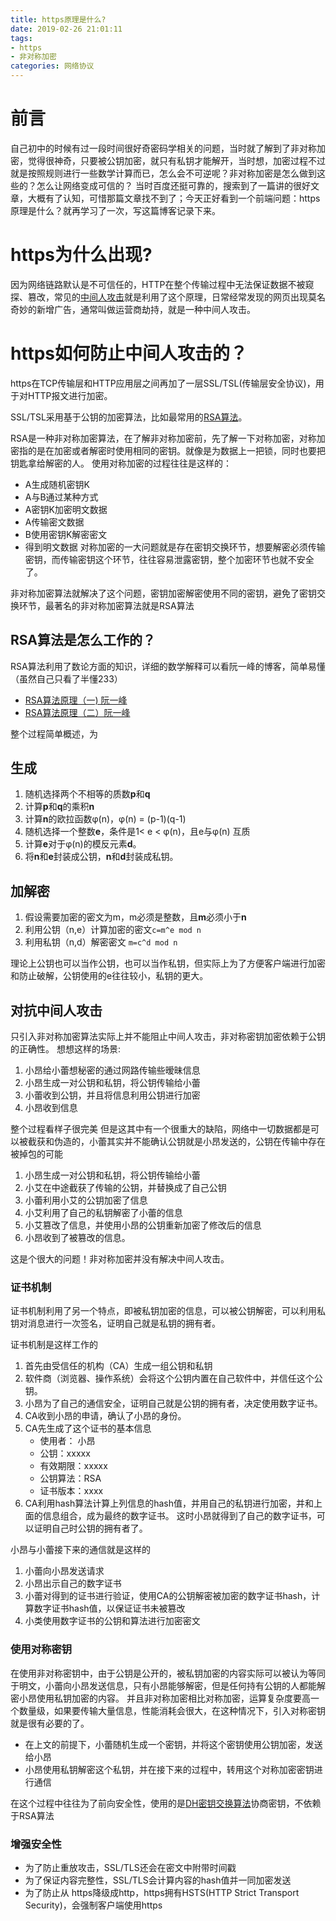 ```yaml
---
title: https原理是什么?
date: 2019-02-26 21:01:11
tags:
- https
- 非对称加密
categories: 网络协议
---
```

# 前言
自己初中的时候有过一段时间很好奇密码学相关的问题，当时就了解到了非对称加密，觉得很神奇，只要被公钥加密，就只有私钥才能解开，当时想，加密过程不过就是按照规则进行一些数学计算而已，怎么会不可逆呢？非对称加密是怎么做到这些的？怎么让网络变成可信的？
当时百度还挺可靠的，搜索到了一篇讲的很好文章，大概有了认知，可惜那篇文章找不到了；今天正好看到一个前端问题：https原理是什么？就再学习了一次，写这篇博客记录下来。

# https为什么出现?
因为网络链路默认是不可信任的，HTTP在整个传输过程中无法保证数据不被窥探、篡改，常见的[中间人攻击](https://zh.wikipedia.org/wiki/%E4%B8%AD%E9%97%B4%E4%BA%BA%E6%94%BB%E5%87%BB)就是利用了这个原理，日常经常发现的网页出现莫名奇妙的新增广告，通常叫做运营商劫持，就是一种中间人攻击。

# https如何防止中间人攻击的？
https在TCP传输层和HTTP应用层之间再加了一层SSL/TSL(传输层安全协议)，用于对HTTP报文进行加密。

SSL/TSL采用基于公钥的加密算法，比如最常用的[RSA算法](https://zh.wikipedia.org/wiki/%E5%82%B3%E8%BC%B8%E5%B1%A4%E5%AE%89%E5%85%A8%E6%80%A7%E5%8D%94%E5%AE%9A)。

RSA是一种非对称加密算法，在了解非对称加密前，先了解一下对称加密，对称加密指的是在加密或者解密时使用相同的密钥。就像是为数据上一把锁，同时也要把钥匙拿给解密的人。
使用对称加密的过程往往是这样的：
* A生成随机密钥K
* A与B通过某种方式
* A密钥K加密明文数据
* A传输密文数据
* B使用密钥K解密密文
* 得到明文数据
对称加密的一大问题就是存在密钥交换环节，想要解密必须传输密钥，而传输密钥这个环节，往往容易泄露密钥，整个加密环节也就不安全了。

非对称加密算法就解决了这个问题，密钥加密解密使用不同的密钥，避免了密钥交换环节，最著名的非对称加密算法就是RSA算法

## RSA算法是怎么工作的？
RSA算法利用了数论方面的知识，详细的数学解释可以看阮一峰的博客，简单易懂（虽然自己只看了半懂233）
* [RSA算法原理（一) 阮一峰](http://www.ruanyifeng.com/blog/2013/06/rsa_algorithm_part_one.html)
* [RSA算法原理（二）阮一峰](https://www.ruanyifeng.com/blog/2013/07/rsa_algorithm_part_two.html)

整个过程简单概述，为
## 生成
1. 随机选择两个不相等的质数**p**和**q**
2. 计算**p**和**q**的乘积**n**
3. 计算**n**的欧拉函数φ(n)，φ(n) = (p-1)(q-1)
4. 随机选择一个整数**e**，条件是1< e < φ(n)，且e与φ(n) 互质
5. 计算**e**对于φ(n)的模反元素**d**。
6. 将**n**和**e**封装成公钥，**n**和**d**封装成私钥。

## 加解密
1. 假设需要加密的密文为m，m必须是整数，且**m**必须小于**n**
2. 利用公钥（n,e）计算加密的密文`c=m^e mod n`
3. 利用私钥（n,d）解密密文 `m=c^d mod n`

理论上公钥也可以当作公钥，也可以当作私钥，但实际上为了方便客户端进行加密和防止破解，公钥使用的e往往较小，私钥的更大。

## 对抗中间人攻击
只引入非对称加密算法实际上并不能阻止中间人攻击，非对称密钥加密依赖于公钥的正确性。
想想这样的场景:
1. 小昂给小蕾想秘密的通过网路传输些暧昧信息
2. 小昂生成一对公钥和私钥，将公钥传输给小蕾
3. 小蕾收到公钥，并且将信息利用公钥进行加密
4. 小昂收到信息

整个过程看样子很完美
但是这其中有一个很重大的缺陷，网络中一切数据都是可以被截获和伪造的，小蕾其实并不能确认公钥就是小昂发送的，公钥在传输中存在被掉包的可能
1. 小昂生成一对公钥和私钥，将公钥传输给小蕾
2. 小艾在中途截获了传输的公钥，并替换成了自己公钥
3. 小蕾利用小艾的公钥加密了信息
4. 小艾利用了自己的私钥解密了小蕾的信息
5. 小艾篡改了信息，并使用小昂的公钥重新加密了修改后的信息
6. 小昂收到了被篡改的信息。

这是个很大的问题！非对称加密并没有解决中间人攻击。

### 证书机制
证书机制利用了另一个特点，即被私钥加密的信息，可以被公钥解密，可以利用私钥对消息进行一次签名，证明自己就是私钥的拥有者。

证书机制是这样工作的
1. 首先由受信任的机构（CA）生成一组公钥和私钥
2. 软件商（浏览器、操作系统）会将这个公钥内置在自己软件中，并信任这个公钥。
3. 小昂为了自己的通信安全，证明自己就是公钥的拥有者，决定使用数字证书。
4. CA收到小昂的申请，确认了小昂的身份。
5. CA先生成了这个证书的基本信息
    * 使用者： 小昂
    * 公钥：xxxxx
    * 有效期限：xxxxx
    * 公钥算法：RSA
    * 证书版本：xxxx
6. CA利用hash算法计算上列信息的hash值，并用自己的私钥进行加密，并和上面的信息组合，成为最终的数字证书。
这时小昂就得到了自己的数字证书，可以证明自己时公钥的拥有者了。

小昂与小蕾接下来的通信就是这样的
1. 小蕾向小昂发送请求
2. 小昂出示自己的数字证书
3. 小蕾对得到的证书进行验证，使用CA的公钥解密被加密的数字证书hash，计算数字证书hash值，以保证证书未被篡改
4. 小类使用数字证书的公钥和算法进行加密密文

### 使用对称密钥
在使用非对称密钥中，由于公钥是公开的，被私钥加密的内容实际可以被认为等同于明文，小蕾向小昂发送信息，只有小昂能够解密，但是任何持有公钥的人都能解密小昂使用私钥加密的内容。
并且非对称加密相比对称加密，运算复杂度要高一个数量级，如果要传输大量信息，性能消耗会很大，在这种情况下，引入对称密钥就是很有必要的了。

* 在上文的前提下，小蕾随机生成一个密钥，并将这个密钥使用公钥加密，发送给小昂
* 小昂使用私钥解密这个私钥，并在接下来的过程中，转用这个对称加密密钥进行通信

在这个过程中往往为了前向安全性，使用的是[DH密钥交换算法](https://zh.wikipedia.org/wiki/%E8%BF%AA%E8%8F%B2-%E8%B5%AB%E7%88%BE%E6%9B%BC%E5%AF%86%E9%91%B0%E4%BA%A4%E6%8F%9B)协商密钥，不依赖于RSA算法

### 增强安全性
* 为了防止重放攻击，SSL/TLS还会在密文中附带时间戳
* 为了保证内容完整性，SSL/TLS会计算内容的hash值并一同加密发送
* 为了防止从 https降级成http，https拥有HSTS(HTTP Strict Transport Security)，会强制客户端使用https